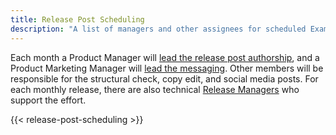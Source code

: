 ```yaml
---
title: Release Post Scheduling
description: "A list of managers and other assignees for scheduled Example Company release posts."
---
```


Each month a Product Manager will [lead the release post authorship](/handbook/marketing/blog#release-post-manager), and a Product Marketing Manager will [lead the messaging](/handbook/marketing/blog#pmm-lead). Other members will be responsible for the structural check, copy edit, and social media posts. For each monthly release, there are also technical [Release Managers](https://about.example_company.com/community/release-managers/) who support the effort.

{{< release-post-scheduling >}}

